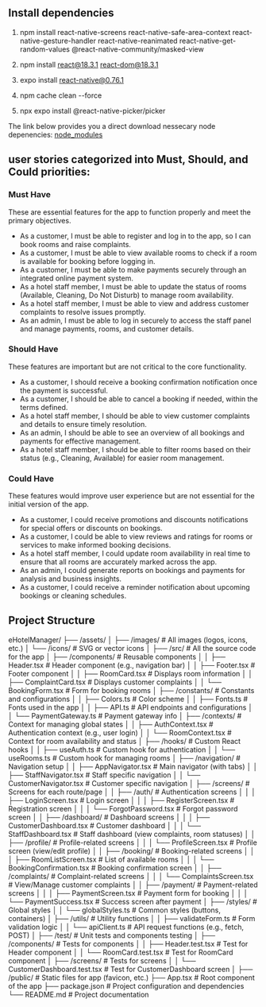 ## Install dependencies

1. npm install react-native-screens react-native-safe-area-context react-native-gesture-handler react-native-reanimated react-native-get-random-values @react-native-community/masked-view

2. npm install react@18.3.1 react-dom@18.3.1

3. expo install react-native@0.76.1

4. npm cache clean --force

5. npx expo install @react-native-picker/picker

The link below provides you a direct download nessecary node depenencies:
[node_modules](https://drive.google.com/file/d/1KmrQcQ_l3TV0Vun_OpefuHidIxHbUu0v/view?usp=sharing)

## user stories categorized into Must, Should, and Could priorities:

### Must Have

These are essential features for the app to function properly and meet the primary objectives.

- As a customer, I must be able to register and log in to the app, so I can book rooms and raise complaints.
- As a customer, I must be able to view available rooms to check if a room is available for booking before logging in.
- As a customer, I must be able to make payments securely through an integrated online payment system.
- As a hotel staff member, I must be able to update the status of rooms (Available, Cleaning, Do Not Disturb) to manage room availability.
- As a hotel staff member, I must be able to view and address customer complaints to resolve issues promptly.
- As an admin, I must be able to log in securely to access the staff panel and manage payments, rooms, and customer details.

### Should Have

These features are important but are not critical to the core functionality.

- As a customer, I should receive a booking confirmation notification once the payment is successful.
- As a customer, I should be able to cancel a booking if needed, within the terms defined.
- As a hotel staff member, I should be able to view customer complaints and details to ensure timely resolution.
- As an admin, I should be able to see an overview of all bookings and payments for effective management.
- As a hotel staff member, I should be able to filter rooms based on their status (e.g., Cleaning, Available) for easier room management.

### Could Have

These features would improve user experience but are not essential for the initial version of the app.

- As a customer, I could receive promotions and discounts notifications for special offers or discounts on bookings.
- As a customer, I could be able to view reviews and ratings for rooms or services to make informed booking decisions.
- As a hotel staff member, I could update room availability in real time to ensure that all rooms are accurately marked across the app.
- As an admin, I could generate reports on bookings and payments for analysis and business insights.
- As a customer, I could receive a reminder notification about upcoming bookings or cleaning schedules.

## Project Structure

eHotelManager/
├── /assets/
│ ├── /images/ # All images (logos, icons, etc.)
│ └── /icons/ # SVG or vector icons
│
├── /src/ # All the source code for the app
│ ├── /components/ # Reusable components
│ │ ├── Header.tsx # Header component (e.g., navigation bar)
│ │ ├── Footer.tsx # Footer component
│ │ ├── RoomCard.tsx # Displays room information
│ │ ├── ComplaintCard.tsx # Displays customer complaints
│ │ └── BookingForm.tsx # Form for booking rooms
│ ├── /constants/ # Constants and configurations
│ │ ├── Colors.ts # Color scheme
│ │ ├── Fonts.ts # Fonts used in the app
│ │ ├── API.ts # API endpoints and configurations
│ │ └── PaymentGateway.ts # Payment gateway info
│ ├── /contexts/ # Context for managing global states
│ │ ├── AuthContext.tsx # Authentication context (e.g., user login)
│ │ └── RoomContext.tsx # Context for room availability and status
│ ├── /hooks/ # Custom React hooks
│ │ ├── useAuth.ts # Custom hook for authentication
│ │ └── useRooms.ts # Custom hook for managing rooms
│ ├── /navigation/ # Navigation setup
│ │ ├── AppNavigator.tsx # Main navigator (with tabs)
│ │ ├── StaffNavigator.tsx # Staff specific navigation
│ │ └── CustomerNavigator.tsx # Customer specific navigation
│ ├── /screens/ # Screens for each route/page
│ │ ├── /auth/ # Authentication screens
│ │ │ ├── LoginScreen.tsx # Login screen
│ │ │ ├── RegisterScreen.tsx # Registration screen
│ │ │ └── ForgotPassword.tsx # Forgot password screen
│ │ ├── /dashboard/ # Dashboard screens
│ │ │ ├── CustomerDashboard.tsx # Customer dashboard
│ │ │ └── StaffDashboard.tsx # Staff dashboard (view complaints, room statuses)
│ │ ├── /profile/ # Profile-related screens
│ │ │ └── ProfileScreen.tsx # Profile screen (view/edit profile)
│ │ ├── /booking/ # Booking-related screens
│ │ │ ├── RoomListScreen.tsx # List of available rooms
│ │ │ └── BookingConfirmation.tsx # Booking confirmation screen
│ │ ├── /complaints/ # Complaint-related screens
│ │ │ └── ComplaintsScreen.tsx # View/Manage customer complaints
│ │ ├── /payment/ # Payment-related screens
│ │ │ ├── PaymentScreen.tsx # Payment form for booking
│ │ │ └── PaymentSuccess.tsx # Success screen after payment
│ ├── /styles/ # Global styles
│ │ └── globalStyles.ts # Common styles (buttons, containers)
│ ├── /utils/ # Utility functions
│ │ ├── validateForm.ts # Form validation logic
│ │ └── apiClient.ts # API request functions (e.g., fetch, POST)
│
├── /test/ # Unit tests and components testing
│ ├── /components/ # Tests for components
│ │ ├── Header.test.tsx # Test for Header component
│ │ └── RoomCard.test.tsx # Test for RoomCard component
│ ├── /screens/ # Tests for screens
│ │ └── CustomerDashboard.test.tsx # Test for CustomerDashboard screen
│
├── /public/ # Static files for app (favicon, etc.)
├── App.tsx # Root component of the app
├── package.json # Project configuration and dependencies
└── README.md # Project documentation
